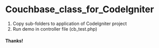# Couchbase_class_for_CodeIgniter
1. Copy sub-folders to application of CodeIgniter project
2. Run demo in controller file (cb_test.php)

#### Thanks!
